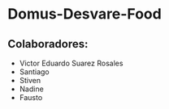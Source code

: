 # Domus-Desvare-Food

## Colaboradores:

- Victor Eduardo Suarez Rosales
- Santiago
- Stiven
- Nadine
- Fausto
